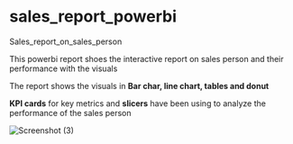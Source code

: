 # sales_report_powerbi
Sales_report_on_sales_person

This powerbi report shoes the interactive report on sales person and their performance with the visuals

The report shows the visuals in **Bar char, line chart, tables and donut**

**KPI cards** for key metrics and **slicers** have been using to analyze the performance of the sales person

![Screenshot (3)](https://github.com/user-attachments/assets/1d386eeb-fbd5-43ed-9ab0-bf3f96706460)
